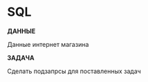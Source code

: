 #  SQL

**ДАННЫЕ**

Данные интернет магазина

**ЗАДАЧА**

Сделать подзапрсы для поставленных задач


